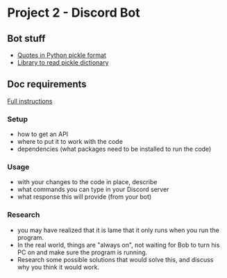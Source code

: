 # Project 2 - Discord Bot

## Bot stuff

- [Quotes in Python pickle format](https://github.com/ben174/rikeripsum/blob/master/rikeripsum/data/riker.pickle)
- [Library to read pickle dictionary](https://crates.io/crates/serde-pickle)

## Doc requirements

[Full instructions](https://github.com/pattonsgirl/Fall2021-CEG3120/tree/main/Projects/Project2)

### Setup

- how to get an API
- where to put it to work with the code
- dependencies (what packages need to be installed to run the code)

### Usage

- with your changes to the code in place, describe
- what commands you can type in your Discord server
- what response this will provide (from your bot)

### Research

- you may have realized that it is lame that it only runs when you run the program.
- In the real world, things are "always on", not waiting for Bob to turn his PC on and make sure the program is running.
- Research some possible solutions that would solve this, and discuss why you think it would work.
